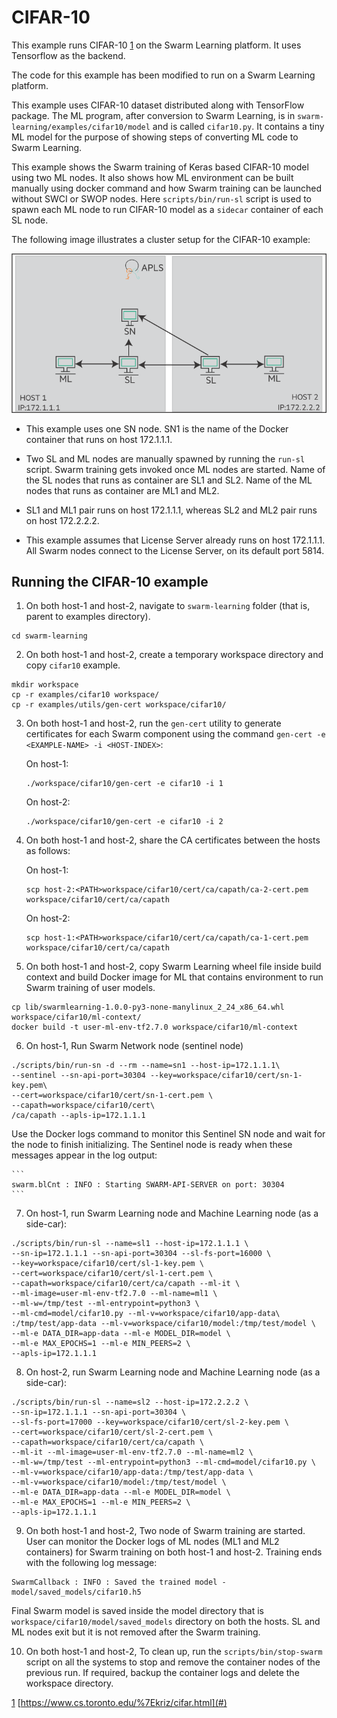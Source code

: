 # <a name="GUID-E12971F4-0E2C-49B9-B417-9D62734773FA"/> CIFAR-10

This example runs CIFAR-10 [1](#) on the Swarm Learning platform. It uses Tensorflow as the backend.

The code for this example has been modified to run on a Swarm Learning platform.

This example uses CIFAR-10 dataset distributed along with TensorFlow package. The ML program, after conversion to Swarm Learning, is in `swarm-learning/examples/cifar10/model` and is called `cifar10.py`. It contains a tiny ML model for the purpose of showing steps of converting ML code to Swarm Learning.

This example shows the Swarm training of Keras based CIFAR-10 model using two ML nodes. It also shows how ML environment can be built manually using docker command and how Swarm training can be launched without SWCI or SWOP nodes. Here `scripts/bin/run-sl` script is used to spawn each ML node to run CIFAR-10 model as a `sidecar` container of each SL node.

The following image illustrates a cluster setup for the CIFAR-10 example:

![CIFAR-10 Cluster Setup](GUID-4D303DEC-8E71-43F4-BDCB-04B0C1AE79D8-high.png)

-   This example uses one SN node. SN1 is the name of the Docker container that runs on host 172.1.1.1.

-   Two SL and ML nodes are manually spawned by running the `run-sl` script. Swarm training gets invoked once ML nodes are started. Name of the SL nodes that runs as container are SL1 and SL2. Name of the ML nodes that runs as container are ML1 and ML2.

-   SL1 and ML1 pair runs on host 172.1.1.1, whereas SL2 and ML2 pair runs on host 172.2.2.2.

-   This example assumes that License Server already runs on host 172.1.1.1. All Swarm nodes connect to the License Server, on its default port 5814.


## <a name="SECTION_UN3_VTV_NSB"/> Running the CIFAR-10 example

1.  On both host-1 and host-2, navigate to `swarm-learning` folder \(that is, parent to examples directory\).

```
cd swarm-learning
```

2.  On both host-1 and host-2, create a temporary workspace directory and copy `cifar10` example.

```
mkdir workspace
cp -r examples/cifar10 workspace/
cp -r examples/utils/gen-cert workspace/cifar10/
```

3.  On both host-1 and host-2, run the `gen-cert` utility to generate certificates for each Swarm component using the command `gen-cert -e <EXAMPLE-NAME> -i <HOST-INDEX>`:

    On host-1:

    ```
    ./workspace/cifar10/gen-cert -e cifar10 -i 1
    ```

    On host-2:

    ```
    ./workspace/cifar10/gen-cert -e cifar10 -i 2
    ```

4.  On both host-1 and host-2, share the CA certificates between the hosts as follows:

    On host-1:

    ```
    scp host-2:<PATH>workspace/cifar10/cert/ca/capath/ca-2-cert.pem workspace/cifar10/cert/ca/capath
    
    ```

    On host-2:

    ```
    scp host-1:<PATH>workspace/cifar10/cert/ca/capath/ca-1-cert.pem workspace/cifar10/cert/ca/capath
    
    ```

5.  On both host-1 and host-2, copy Swarm Learning wheel file inside build context and build Docker image for ML that contains environment to run Swarm training of user models.

```
cp lib/swarmlearning-1.0.0-py3-none-manylinux_2_24_x86_64.whl workspace/cifar10/ml-context/
docker build -t user-ml-env-tf2.7.0 workspace/cifar10/ml-context
```

6.  On host-1, Run Swarm Network node \(sentinel node\)

```
./scripts/bin/run-sn -d --rm --name=sn1 --host-ip=172.1.1.1\
--sentinel --sn-api-port=30304 --key=workspace/cifar10/cert/sn-1-key.pem\
--cert=workspace/cifar10/cert/sn-1-cert.pem \
--capath=workspace/cifar10/cert\
/ca/capath --apls-ip=172.1.1.1
```

   Use the Docker logs command to monitor this Sentinel SN node and wait for the node to finish initializing. The Sentinel node is ready when these messages appear in the log output:

    ```
    swarm.blCnt : INFO : Starting SWARM-API-SERVER on port: 30304
    ```

7.  On host-1, run Swarm Learning node and Machine Learning node \(as a side-car\):

```
./scripts/bin/run-sl --name=sl1 --host-ip=172.1.1.1 \
--sn-ip=172.1.1.1 --sn-api-port=30304 --sl-fs-port=16000 \
--key=workspace/cifar10/cert/sl-1-key.pem \
--cert=workspace/cifar10/cert/sl-1-cert.pem \
--capath=workspace/cifar10/cert/ca/capath --ml-it \
--ml-image=user-ml-env-tf2.7.0 --ml-name=ml1 \
--ml-w=/tmp/test --ml-entrypoint=python3 \
--ml-cmd=model/cifar10.py --ml-v=workspace/cifar10/app-data\
:/tmp/test/app-data --ml-v=workspace/cifar10/model:/tmp/test/model \
--ml-e DATA_DIR=app-data --ml-e MODEL_DIR=model \
--ml-e MAX_EPOCHS=1 --ml-e MIN_PEERS=2 \
--apls-ip=172.1.1.1
```

8.  On host-2, run Swarm Learning node and Machine Learning node \(as a side-car\):

```
./scripts/bin/run-sl --name=sl2 --host-ip=172.2.2.2 \
--sn-ip=172.1.1.1 --sn-api-port=30304 \
--sl-fs-port=17000 --key=workspace/cifar10/cert/sl-2-key.pem \
--cert=workspace/cifar10/cert/sl-2-cert.pem \
--capath=workspace/cifar10/cert/ca/capath \
--ml-it --ml-image=user-ml-env-tf2.7.0 --ml-name=ml2 \
--ml-w=/tmp/test --ml-entrypoint=python3 --ml-cmd=model/cifar10.py \
--ml-v=workspace/cifar10/app-data:/tmp/test/app-data \
--ml-v=workspace/cifar10/model:/tmp/test/model \
--ml-e DATA_DIR=app-data --ml-e MODEL_DIR=model \
--ml-e MAX_EPOCHS=1 --ml-e MIN_PEERS=2 \
--apls-ip=172.1.1.1
```

9.  On both host-1 and host-2, Two node of Swarm training are started. User can monitor the Docker logs of ML nodes \(ML1 and ML2 containers\) for Swarm training on both host-1 and host-2. Training ends with the following log message:

```
SwarmCallback : INFO : Saved the trained model - model/saved_models/cifar10.h5
```

   Final Swarm model is saved inside the model directory that is `workspace/cifar10/model/saved_models` directory on both the hosts. SL and ML nodes exit but it is not removed after the Swarm training.

10. On both host-1 and host-2, To clean up, run the `scripts/bin/stop-swarm` script on all the systems to stop and remove the container nodes of the previous run. If required, backup the container logs and delete the workspace directory.


[1](#) [https://www.cs.toronto.edu/%7Ekriz/cifar.html](#)

 

